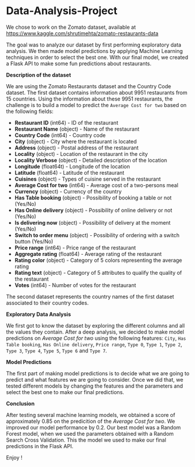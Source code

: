 # Data-Analysis-Project

We chose to work on the Zomato dataset, available at https://www.kaggle.com/shrutimehta/zomato-restaurants-data

The goal was to analyze our dataset by first performing exploratory data analysis. We then made model predictions by applying Machine Learning techniques in order to select the best one. With our final model, we created a Flask API to make some fun predictions about restaurants. 

**Description of the dataset**

We are using the Zomato Restaurants dataset and the Country Code dataset.
The first dataset contains information about 9951 restaurants from 15 countries.
Using the information about these 9951 restaurants, the challenge is to build a model to predict the `Average Cost for two` based on the following fields:

- **Restaurant ID** (int64) - ID of the restaurant
- **Restaurant Name** (object) - Name of the restaurant
- **Country Code** (int64) - Country code
- **City** (object) - City where the restaurant is located
- **Address** (object) - Postal address of the restaurant
- **Locality** (object) - Location of the restaurant in the city
- **Locality Verbose** (object) - Detailed description of the location
- **Longitude** (float64t) - Longitude of the location
- **Latitude** (float64) - Latitude of the restaurant
- **Cuisines** (object) - Types of cuisine served in the restaurant
- **Average Cost for two** (int64) - Average cost of a two-persons meal
- **Currency** (object) - Currency of the country
- **Has Table booking** (object) - Possibility of booking a table or not (Yes/No)
- **Has Online delivery** (object) - Possibility of online delivery or not (Yes/No)
- **Is delivering now** (object) - Possibility of delivery at the moment (Yes/No)
- **Switch to order menu** (object) - Possibility of ordering with a switch button (Yes/No)
- **Price range** (int64) - Price range of the restaurant
- **Aggregate rating** (float64) - Average rating of the restaurant
- **Rating color** (object) - Category of 5 colors representing the average rating
- **Rating text** (object) - Category of 5 attributes to qualify the quality of the restaurant
- **Votes** (int64) - Number of votes for the restaurant

The second dataset represents the country names of the first dataset associated to their country codes.

**Exploratory Data Analysis**

We first got to know the dataset by exploring the different columns and all the values they contain. 
After a deep analysis, we decided to make model predictions on _Average Cost for two_ using the following features: `City`, `Has Table booking`, `Has Online delivery`, `Price range`, `Type 0`, `Type 1`, `Type 2`, `Type 3`, `Type 4`, `Type 5`, `Type 6` and `Type 7`.

**Model Predictions**

The first part of making model predictions is to decide what we are going to predict and what features we are going to consider.  Once we did that, we tested different models by changing the features and the parameters and select the best one to make our final predictions.

**Conclusion**

After testing several machine learning models, we obtained a score of approximately 0.85 on the predicition of the _Average Cost for two_. We improved our model performance by 0.2. Our best model was a Random Forest model, when we used the parameters obtained with a Random Search Cross Validation. This the model we used to make our final predictions in the Flask API.

Enjoy !
